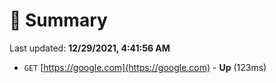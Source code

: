 # 📖 Summary
Last updated: **12/29/2021, 4:41:56 AM**

- `GET` [https://google.com](https://google.com) - **Up** (123ms)
